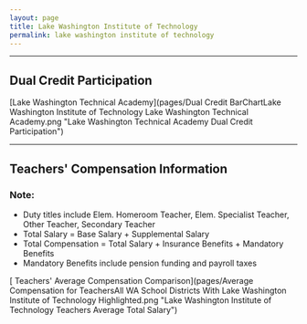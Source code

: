 ```yaml
---
layout: page
title: Lake Washington Institute of Technology
permalink: lake washington institute of technology
---
```




___

## Dual Credit Participation

[Lake Washington Technical Academy](pages/Dual Credit BarChartLake Washington Institute of Technology Lake Washington Technical Academy.png "Lake Washington Technical Academy Dual Credit Participation")


___

## Teachers' Compensation Information
### Note:
- Duty titles include Elem. Homeroom Teacher, Elem. Specialist Teacher, Other Teacher, Secondary Teacher
- Total Salary = Base Salary + Supplemental Salary
- Total Compensation = Total Salary + Insurance Benefits + Mandatory Benefits
- Mandatory Benefits include pension funding and payroll taxes

[ Teachers' Average Compensation Comparison](pages/Average Compensation for TeachersAll WA School Districts With Lake Washington Institute of Technology Highlighted.png "Lake Washington Institute of Technology Teachers Average Total Salary")

